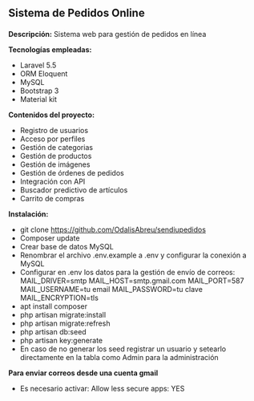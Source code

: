 ## <p>Sistema de Pedidos Online</p>


**Descripción:**
Sistema web para gestión de pedidos en línea

**Tecnologías empleadas:**
* Laravel 5.5
* ORM Eloquent
* MySQL
* Bootstrap 3
* Material kit

**Contenidos del proyecto:**
* Registro de usuarios
* Acceso por perfiles
* Gestión de categorias
* Gestión de productos
* Gestión de imágenes
* Gestión de órdenes de pedidos
* Integración con API
* Buscador predictivo de artículos
* Carrito de compras


**Instalación:**
* git clone https://github.com/OdalisAbreu/sendiupedidos
* Composer update
* Crear base de datos MySQL
* Renombrar el archivo .env.example a .env y configurar la conexión a MySQL
* Configurar en .env los datos para la gestión de envío de correos: MAIL_DRIVER=smtp MAIL_HOST=smtp.gmail.com MAIL_PORT=587 MAIL_USERNAME=tu email MAIL_PASSWORD=tu clave MAIL_ENCRYPTION=tls
* apt install composer
* php artisan migrate:install
* php artisan migrate:refresh
* php artisan db:seed
* php artisan key:generate
* En caso de no generar los seed registrar un usuario y setearlo directamente en la tabla como Admin para la administración

**Para enviar correos desde una cuenta gmail**
* Es necesario activar: Allow less secure apps: YES

